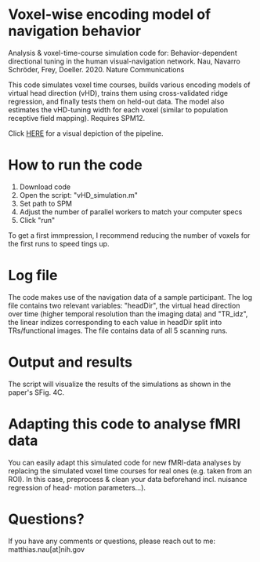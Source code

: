 # Voxel-wise encoding model of navigation behavior
Analysis & voxel-time-course simulation code for: 
Behavior-dependent directional tuning in the human visual-navigation network. 
Nau, Navarro Schröder, Frey, Doeller. 2020. Nature Communications

This code simulates voxel time courses, builds various encoding models of virtual head direction (vHD), trains 
them using cross-validated ridge regression, and finally tests them on held-out data. The model also estimates the vHD-tuning width for each voxel (similar to population receptive field mapping). 
Requires SPM12.

Click [HERE](https://www.nature.com/articles/s41467-020-17000-2/figures/2) for a 
visual depiction of the pipeline.

# How to run the code
1) Download code
1) Open the script: "vHD_simulation.m"
2) Set path to SPM
3) Adjust the number of parallel workers to match your computer specs 
4) Click "run"

To get a first immpression, I recommend reducing the number of voxels for the 
first runs to speed tings up.

# Log file
The code makes use of the navigation data of a sample participant. The log file
contains two relevant variables: "headDir", the virtual head direction over time 
(higher temporal resolution than the imaging data) and "TR_idz", the linear 
indizes corresponding to each value in headDir split into TRs/functional images.
The file contains data of all 5 scanning runs.

# Output and results
The script will visualize the results of the simulations as shown in the paper's
SFig. 4C.

# Adapting this code to analyse fMRI data
You can easily adapt this simulated code for new fMRI-data analyses by replacing
the simulated voxel time courses for real ones (e.g. taken from an ROI). In this
case, preprocess & clean your data beforehand incl. nuisance regression of head-
motion parameters...).

# Questions?
If you have any comments or questions, please reach out to me: 
matthias.nau[at]nih.gov
